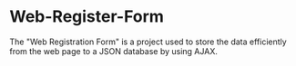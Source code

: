 # Web-Register-Form
The "Web Registration Form" is a project used to store the data efficiently from the web page to a JSON database by using AJAX.

